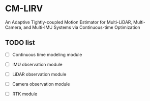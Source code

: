 # CM-LIRV

An Adaptive Tightly-coupled Motion Estimator for Multi-LiDAR, Multi-Camera, and Multi-IMU Systems via Continuous-time Optimization


## TODO list

-[ ] Continuous time modeling module

-[ ] IMU observation module

-[ ] LiDAR observation module

-[ ] Camera observation module

-[ ] RTK module
